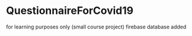 # QuestionnaireForCovid19
 for learning purposes only (small course project)
 firebase database added
